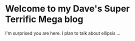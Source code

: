 # Welcome to my Dave's Super Terrific Mega blog

I'm surprised you are here. I plan to talk about ellipsis ... 
